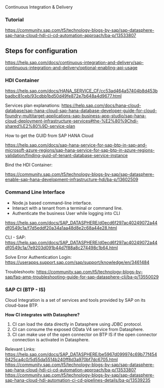 Continuous Integration & Delivery
### Tutorial
https://community.sap.com/t5/technology-blogs-by-sap/sap-datasphere-sap-hana-cloud-hdi-ci-cd-automation-approach/ba-p/13533807

## Steps for configuration

https://help.sap.com/docs/continuous-integration-and-delivery/sap-continuous-integration-and-delivery/optional-enabling-api-usage


### HDI Container 
https://help.sap.com/docs/HANA_SERVICE_CF/cc53ad464a57404b8d453bbadbc81ceb/93cdbb1bd50d49fe872e7b648a4d9677.html

Services plan explanations: 
https://help.sap.com/docs/hana-cloud-database/sap-hana-cloud-sap-hana-database-developer-guide-for-cloud-foundry-multitarget-applications-sap-business-app-studio/sap-hana-cloud-deployment-infrastructure-services#the-%E2%80%9Chdi-shared%E2%80%9D-service-plan

How to get the GUID from SAP HANA Cloud

https://help.sap.com/docs/sap-hana-service-for-sap-btp-in-sap-and-microsoft-azure-regions/sap-hana-service-for-sap-btp-in-azure-regions-validation/finding-guid-of-tenant-database-service-instance

Bind the HDI Container: 

https://community.sap.com/t5/technology-blogs-by-sap/sap-datasphere-enable-sap-hana-development-infrastructure-hdi/ba-p/13602509

### Command Line Interface 

* Node.js based command-line interface.
* Interact with a tenant from a terminal or command line.
* Authenticate the business User while logging into CLI 

https://help.sap.com/docs/SAP_DATASPHERE/d0ecd6f297ac40249072a44df0549c1a/f7d5eddf20a34a1aa48d8e2c68a44e28.html

CLI - SAP: https://help.sap.com/docs/SAP_DATASPHERE/d0ecd6f297ac40249072a44df0549c1a/7e9203d091b44d7f88a8c274498c1b64.html

Solve Error Authentication Login: https://userapps.support.sap.com/sap/support/knowledge/en/3461484

Troubleshoots: https://community.sap.com/t5/technology-blogs-by-sap/faq-amp-troubleshooting-guide-for-sap-datasphere-cli/ba-p/13550029

### SAP CI (BTP - IS)

Cloud Integration is a set of services and tools provided by SAP on its cloud-base BTP. 

**How CI integrates with Datasphere?**
1. CI can load the data directly in Datasphere using JDBC protocol.
2. CI can consume the exposed OData V4 service from Datasphere.
3. CI can make use of the open connector on BTP IS if the open connector connection is activated in Datasphere.

Relevant Links: 
https://help.sap.com/docs/SAP_DATASPHERE/be5967d099974c69b77f4549425ca4c0/5d55da5514b240ff8d3a970bf7dc6705.html
https://community.sap.com/t5/technology-blogs-by-sap/sap-datasphere-sap-hana-cloud-hdi-ci-cd-automation-approach/ba-p/13533807
https://community.sap.com/t5/technology-blogs-by-sap/sap-datasphere-sap-hana-cloud-hdi-automation-ci-cd-pipelines-details/ba-p/13539235

